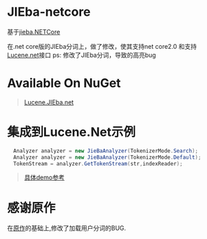 # JIEba-netcore

基于[jieba.NETCore](https://github.com/linezero/jieba.NET) 

在.net core版的JIEba分词上，做了修改，使其支持net core2.0 和支持[Lucene.net](https://github.com/apache/lucenenet)接口
ps: 修改了JIEba分词，导致的高亮bug

# Available On NuGet


 >[Lucene.JIEba.net](https://www.nuget.org/packages/Lucene.JIEba.net/)


# 集成到Lucene.Net示例

```c#
  Analyzer analyzer = new JieBaAnalyzer(TokenizerMode.Search);
  Analyzer analyzer = new JieBaAnalyzer(TokenizerMode.Default);
  TokenStream = analyzer.GetTokenStream(str,indexReader);

```
>[具体demo参考](https://gitee.com/shshshdy/net-core-tool) 

# 感谢原作

在[原作](https://github.com/SilentCC/JIEba-netcore2.0/)的基础上,修改了加载用户分词的BUG.
